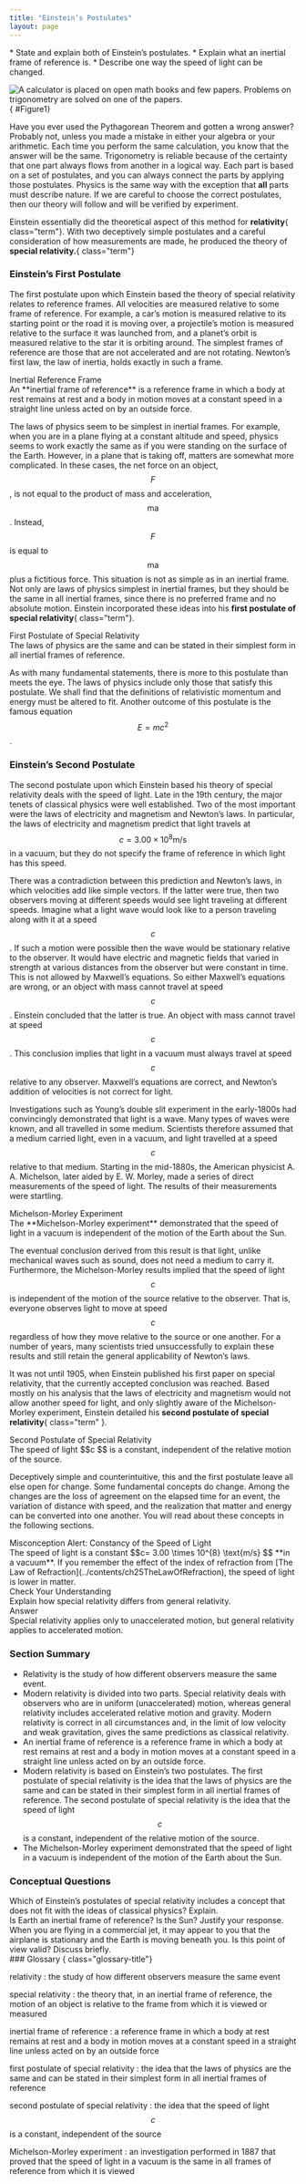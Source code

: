```yaml
---
title: "Einstein’s Postulates"
layout: page
---
```


<div class="abstract" markdown="1">
* State and explain both of Einstein’s postulates.
* Explain what an inertial frame of reference is.
* Describe one way the speed of light can be changed.
</div>

![A calculator is placed on open math books and few papers. Problems on trigonometry are solved on one of the papers.](../resources/Figure_28_01_01a.jpg "Special relativity resembles trigonometry in that both are reliable because they are based on postulates that flow one from another in a logical way. (credit: Jon Oakley, Flickr)")
{ #Figure1}


Have you ever used the Pythagorean Theorem and gotten a wrong answer? Probably
not, unless you made a mistake in either your algebra or your arithmetic. Each
time you perform the same calculation, you know that the answer will be the
same. Trigonometry is reliable because of the certainty that one part always
flows from another in a logical way. Each part is based on a set of postulates,
and you can always connect the parts by applying those postulates. Physics is
the same way with the exception that **all** parts must describe nature. If we
are careful to choose the correct postulates, then our theory will follow and
will be verified by experiment.

Einstein essentially did the theoretical aspect of this method for **relativity**{ class="term"}. With two deceptively simple postulates and a
careful consideration of how measurements are made, he produced the theory of **special relativity.**{ class="term"}

### Einstein’s First Postulate

The first postulate upon which Einstein based the theory of special relativity
relates to reference frames. All velocities are measured relative to some frame
of reference. For example, a car’s motion is measured relative to its starting
point or the road it is moving over, a projectile’s motion is measured relative
to the surface it was launched from, and a planet’s orbit is measured relative
to the star it is orbiting around. The simplest frames of reference are those
that are not accelerated and are not rotating. Newton’s first law, the law of
inertia, holds exactly in such a frame.

<div class="note" data-has-label="true" data-label="" markdown="1">
<div class="title">
Inertial Reference Frame
</div>
An **inertial frame of reference** is a reference frame in which a body at rest remains at rest and a body in motion moves at a constant speed in a straight line unless acted on by an outside force.

</div>

The laws of physics seem to be simplest in inertial frames. For example, when
you are in a plane flying at a constant altitude and speed, physics seems to
work exactly the same as if you were standing on the surface of the Earth.
However, in a plane that is taking off, matters are somewhat more complicated.
In these cases, the net force on an object, $$F $$ , is not equal to the product
of mass and acceleration, $$\text{ma} $$ . Instead, $$F $$ is equal to
$$\text{ma} $$ plus a fictitious force. This situation is not as simple as in an
inertial frame. Not only are laws of physics simplest in inertial frames, but
they should be the same in all inertial frames, since there is no preferred
frame and no absolute motion. Einstein incorporated these ideas into his **first
postulate of special relativity**{ class="term"}.

<div class="note" data-has-label="true" data-label="" markdown="1">
<div class="title">
First Postulate of Special Relativity
</div>
The laws of physics are the same and can be stated in their simplest form in all inertial frames of reference.

</div>

As with many fundamental statements, there is more to this postulate than meets
the eye. The laws of physics include only those that satisfy this postulate. We
shall find that the definitions of relativistic momentum and energy must be
altered to fit. Another outcome of this postulate is the famous equation
$$E=mc^{2} $$.

### Einstein’s Second Postulate

The second postulate upon which Einstein based his theory of special relativity
deals with the speed of light. Late in the 19th century, the major tenets of
classical physics were well established. Two of the most important were the laws
of electricity and magnetism and Newton’s laws. In particular, the laws of
electricity and magnetism predict that light travels at $$c= 3.00 \times 10^{8}
\text{m/s} $$ in a vacuum, but they do not specify the frame of reference in
which light has this speed.

There was a contradiction between this prediction and Newton’s laws, in which
velocities add like simple vectors. If the latter were true, then two observers
moving at different speeds would see light traveling at different speeds.
Imagine what a light wave would look like to a person traveling along with it at
a speed $$c $$ . If such a motion were possible then the wave would be
stationary relative to the observer. It would have electric and magnetic fields
that varied in strength at various distances from the observer but were constant
in time. This is not allowed by Maxwell’s equations. So either Maxwell’s
equations are wrong, or an object with mass cannot travel at speed $$c $$ .
Einstein concluded that the latter is true. An object with mass cannot travel at
speed $$c $$ . This conclusion implies that light in a vacuum must always travel
at speed $$c $$ relative to any observer. Maxwell’s equations are correct, and
Newton’s addition of velocities is not correct for light.

Investigations such as Young’s double slit experiment in the early-1800s had
convincingly demonstrated that light is a wave. Many types of waves were known,
and all travelled in some medium. Scientists therefore assumed that a medium
carried light, even in a vacuum, and light travelled at a speed $$c $$ relative
to that medium. Starting in the mid-1880s, the American physicist A. A.
Michelson, later aided by E. W. Morley, made a series of direct measurements of
the speed of light. The results of their measurements were startling.

<div class="note" data-has-label="true" data-label="" markdown="1">
<div class="title">
Michelson-Morley Experiment
</div>
The **Michelson-Morley experiment** demonstrated that the speed of light in a vacuum is independent of the motion of the Earth about the Sun.

</div>

The eventual conclusion derived from this result is that light, unlike
mechanical waves such as sound, does not need a medium to carry it. Furthermore,
the Michelson-Morley results implied that the speed of light $$c $$ is
independent of the motion of the source relative to the observer. That is,
everyone observes light to move at speed $$c $$ regardless of how they move
relative to the source or one another. For a number of years, many scientists
tried unsuccessfully to explain these results and still retain the general
applicability of Newton’s laws.

It was not until 1905, when Einstein published his first paper on special
relativity, that the currently accepted conclusion was reached. Based mostly on
his analysis that the laws of electricity and magnetism would not allow another
speed for light, and only slightly aware of the Michelson-Morley experiment,
Einstein detailed his **second postulate of special relativity**{ class="term"
}.

<div class="note" data-has-label="true" data-label="" markdown="1">
<div class="title">
Second Postulate of Special Relativity
</div>
The speed of light  $$c $$
 is a constant, independent of the relative motion of the source.

</div>

Deceptively simple and counterintuitive, this and the first postulate leave all
else open for change. Some fundamental concepts do change. Among the changes are
the loss of agreement on the elapsed time for an event, the variation of
distance with speed, and the realization that matter and energy can be converted
into one another. You will read about these concepts in the following sections.

<div class="note" data-has-label="true" data-label="" markdown="1">
<div class="title">
Misconception Alert: Constancy of the Speed of Light
</div>
The speed of light is a constant  $$c= 3.00 \times 10^{8}  \text{m/s} $$
 **in a vacuum**. If you remember the effect of the index of refraction from [The Law of Refraction](../contents/ch25TheLawOfRefraction), the speed of light is lower in matter.

</div>

<div class="exercise" data-element-type="check-understanding" data-label="">
<div class="title">
Check Your Understanding
</div>
<div class="problem" markdown="1">
Explain how special relativity differs from general relativity.

</div>
<div class="solution" markdown="1">
<div class="title">
Answer
</div>
Special relativity applies only to unaccelerated motion, but general relativity applies to accelerated motion.

</div>
</div>

### Section Summary

* Relativity is the study of how different observers measure the same event.
* Modern relativity is divided into two parts. Special relativity deals with
  observers who are in uniform (unaccelerated) motion, whereas general
  relativity includes accelerated relative motion and gravity. Modern relativity
  is correct in all circumstances and, in the limit of low velocity and weak
  gravitation, gives the same predictions as classical relativity.
* An inertial frame of reference is a reference frame in which a body at rest
  remains at rest and a body in motion moves at a constant speed in a straight
  line unless acted on by an outside force.
* Modern relativity is based on Einstein’s two postulates. The first postulate
  of special relativity is the idea that the laws of physics are the same and
  can be stated in their simplest form in all inertial frames of reference. The
  second postulate of special relativity is the idea that the speed of light $$c
  $$ is a constant, independent of the relative motion of the source.
* The Michelson-Morley experiment demonstrated that the speed of light in a
  vacuum is independent of the motion of the Earth about the Sun.

### Conceptual Questions

<div class="exercise" data-element-type="conceptual-questions">
<div class="problem" markdown="1">
Which of Einstein’s postulates of special relativity includes a concept that does not fit with the ideas of classical physics? Explain.

</div>
</div>

<div class="exercise" data-element-type="conceptual-questions">
<div class="problem" markdown="1">
Is Earth an inertial frame of reference? Is the Sun? Justify your response.

</div>
</div>

<div class="exercise" data-element-type="conceptual-questions">
<div class="problem" markdown="1">
When you are flying in a commercial jet, it may appear to you that the airplane is stationary and the Earth is moving beneath you. Is this point of view valid? Discuss briefly.

</div>
</div>

<div class="glossary" markdown="1">
### Glossary
{ class="glossary-title"}

relativity
: the study of how different observers measure the same event

special relativity
: the theory that, in an inertial frame of reference, the motion of an object is
relative to the frame from which it is viewed or measured

inertial frame of reference
: a reference frame in which a body at rest remains at rest and a body in motion
moves at a constant speed in a straight line unless acted on by an outside force

first postulate of special relativity
: the idea that the laws of physics are the same and can be stated in their
simplest form in all inertial frames of reference

second postulate of special relativity
: the idea that the speed of light $$c $$ is a constant, independent of the
source

Michelson-Morley experiment
: an investigation performed in 1887 that proved that the speed of light in a
vacuum is the same in all frames of reference from which it is viewed

</div>
